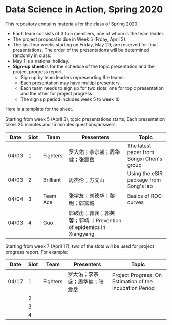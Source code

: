 # Data Science in Action, Spring 2020

This repository contains materials for the class of Spring 2020. 

+ Each team consists of 3 to 5 members, one of whom is the team
  leader.
+ The project proposal is due in Week 5 (Frday, April 3).
+ The last four weeks starting on Friday, May 29, are reserved for
  final presentations. The order of the presentations will be
  determined randomly in class.
+ May 1 is a national holiday.
+ **Sign-up sheet** is for the schedule of the topic presentation and
  the project progress report.
    - Sign up by team leaders represenrting the teams.
	- Each presentation may have multipl presenters.
	- Each team needs to sign up for two slots: one for topic
      presentation and the other for project progress.
	- The sign up period includes week 5 to week 10

Here is a template for the sheet. 

Starting from week 5 (April 3),
topic presentations starts; Each presentation takes 25 minutes and 15
minutes questions/answers. 

Date      | Slot       | Team      | Presenters       | Topic
------ | ------ | ------- | ----------- | -----
04/03   |  1          | Fighters    | 罗大佑；李宗盛；周华健；张震岳 | The latest paper from Songxi Chen's group  
04/03   |  2          | Brilliant     | 周杰伦；方文山  | Using the eSIR package from Song's lab  
04/04   |  3          | Team Ace  | 张学友；刘德华；黎明；郭富城 | Basics of ROC curves  
04/03	 |  4          | Guo           | 郭破虏；郭襄；郭芙蓉；郭靖  ｜Prevention of epidemics in Xiangyang  

Starting from week 7 (April 17),
two of the slots will be used for project progress report. For example:

Date      | Slot       | Team      | Presenters       | Topic
------ | ------ | ------- | ----------- | -----
04/17   |  1          | Fighters     | 罗大佑；李宗盛；周华健；张震岳 | Project Progress: On Estimation of the Incubation Period  
             |  2          |               |                         |  
			 |  3          |               |                         |  
			 |  4          |               |                         |  

